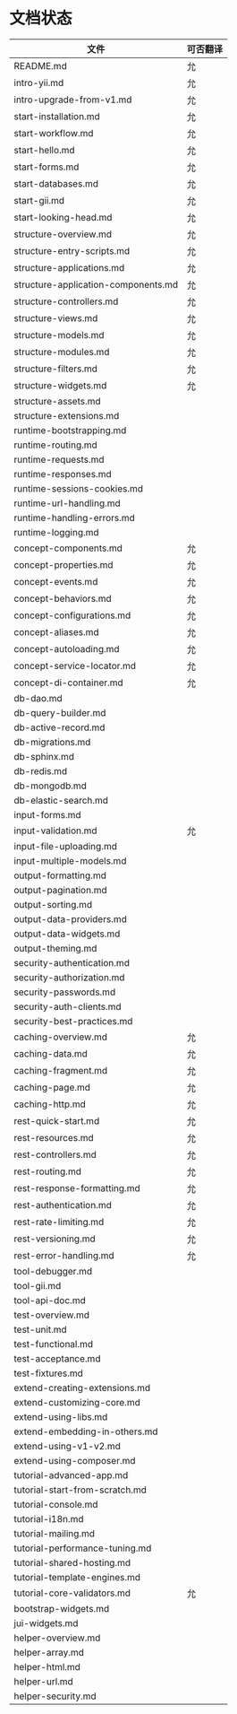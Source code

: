 文档状态
====================

文件                                | 可否翻译
------------------------------------|---------------------
README.md                           | 允
intro-yii.md                        | 允
intro-upgrade-from-v1.md            | 允
start-installation.md               | 允
start-workflow.md                   | 允
start-hello.md                      | 允
start-forms.md                      | 允
start-databases.md                  | 允
start-gii.md                        | 允
start-looking-head.md               | 允
structure-overview.md               | 允
structure-entry-scripts.md          | 允
structure-applications.md           | 允
structure-application-components.md | 允
structure-controllers.md            | 允
structure-views.md                  | 允
structure-models.md                 | 允
structure-modules.md                | 允
structure-filters.md                | 允
structure-widgets.md                | 允
structure-assets.md                 |
structure-extensions.md             |
runtime-bootstrapping.md            |
runtime-routing.md                  |
runtime-requests.md                 |
runtime-responses.md                |
runtime-sessions-cookies.md         |
runtime-url-handling.md             |
runtime-handling-errors.md          |
runtime-logging.md                  |
concept-components.md               | 允
concept-properties.md               | 允
concept-events.md                   | 允
concept-behaviors.md                | 允
concept-configurations.md           | 允
concept-aliases.md                  | 允
concept-autoloading.md              | 允
concept-service-locator.md          | 允
concept-di-container.md             | 允
db-dao.md                           |
db-query-builder.md                 |
db-active-record.md                 |
db-migrations.md                    |
db-sphinx.md                        |
db-redis.md                         |
db-mongodb.md                       |
db-elastic-search.md                |
input-forms.md                      |
input-validation.md                 | 允
input-file-uploading.md             |
input-multiple-models.md            |
output-formatting.md                |
output-pagination.md                |
output-sorting.md                   |
output-data-providers.md            |
output-data-widgets.md              |
output-theming.md                   |
security-authentication.md          |
security-authorization.md           |
security-passwords.md               |
security-auth-clients.md            |
security-best-practices.md          |
caching-overview.md                 | 允
caching-data.md                     | 允
caching-fragment.md                 | 允
caching-page.md                     | 允
caching-http.md                     | 允
rest-quick-start.md                 | 允
rest-resources.md                   | 允
rest-controllers.md                 | 允
rest-routing.md                     | 允
rest-response-formatting.md         | 允
rest-authentication.md              | 允
rest-rate-limiting.md               | 允
rest-versioning.md                  | 允
rest-error-handling.md              | 允
tool-debugger.md                    |
tool-gii.md                         |
tool-api-doc.md                     |
test-overview.md                    |
test-unit.md                        |
test-functional.md                  |
test-acceptance.md                  |
test-fixtures.md                    |
extend-creating-extensions.md       |
extend-customizing-core.md          |
extend-using-libs.md                |
extend-embedding-in-others.md       |
extend-using-v1-v2.md               |
extend-using-composer.md            |
tutorial-advanced-app.md            |
tutorial-start-from-scratch.md      |
tutorial-console.md                 |
tutorial-i18n.md                    |
tutorial-mailing.md                 |
tutorial-performance-tuning.md      |
tutorial-shared-hosting.md          |
tutorial-template-engines.md        |
tutorial-core-validators.md         | 允
bootstrap-widgets.md                |
jui-widgets.md                      |
helper-overview.md                  |
helper-array.md                     |
helper-html.md                      |
helper-url.md                       |
helper-security.md                  |
